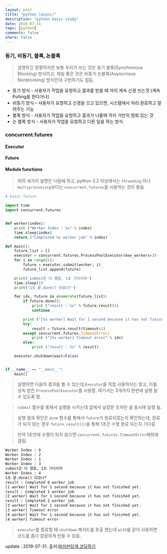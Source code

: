 ```yaml
---
layout: post
title: "python (async)"
description: "python basic study"
date: 2019-07-31
tags: [python]
comments: false
share: false
---
```

### 동기, 비동기, 블록, 논블록

> 설명하긴 장황하지만 보통 우리가 쓰는 것은 동기 블록(Synchronous Blocking) 방식이고, 제일 좋은 것은 비동기 논블록(Asyncrnous Nonblocking) 방식인데 구현하기도 힘듬.

* 동기 방식 - 사용자가 작업을 요청하고 결과를 받을 때 까지 계속 신경 쓰는것 (계속 Polling을 한다거나)
* 비동기 방식 - 사용자가 요청하고 신경을 끄고 있으면, 시스템에서 처리 완료하고 알려주는 기능
* 블록 방식 - 사용자가 작업을 요청하고 결과가 나올때 까지 가만히 멈춰 있는 것
* 논 블록 방식 - 사용자가 작업을 요청하고 다른 일을 하는 방식

### concurrent.futures

#### Executor
#### Future
#### Module functions

> 위의 세가지 설명은 다음에 하고, python 3.2 이상에서는 `threading` 이나 `multiprocessing`보다는 `concurrent.futures`를 사용하는 것이 좋음

``` python
# basic future

import time
import concurrent.futures


def worker(index):
    print ("Worker Index : %s" % index)
    time.sleep(index)
    return ("Completed %s worker job" % index)

def main():
    future_list = []
    executor = concurrent.futures.ProcessPoolExecutor(max_workers=3)
    for i in range(5):
        future = executor.submit(worker, i)
        future_list.append(future)

    print('submit은 다 했음, 1초 기다리자')
    time.sleep(1)
    print('1초 끝.done() 되었나?')

    for idx, future in enumerate(future_list):
        if future.done():
            print ("result : %s" % future.result())
            continue

        print ("[%s worker] Wait for 1 second because it has not finished yet." % idx)
        try:
            result = future.result(timeout=1)
        except concurrent.futures.TimeoutError:
            print ("[%s worker] Timeout error" % idx)
        else:
            print ("result : %s" % result)

    executor.shutdown(wait=False)


if __name__ == "__main__":
    main()
```

> 실행하면 다음의 결과를 볼 수 있는데,`Executor`를 직접 사용하지는 않고, 이를 상속 받은 `ProcessPoolExecutor`를 사용함. 여기서는 3개까지 한번에 실행 될 수 있도록 함.  

> `submit` 함수를 통해서 실행을 시키는데 앞에서 설정한 숫자만 큼 동시에 실행 됨.  

> 실행 결과 확인은 `done` 함수를 통해서 `future`가 완료되었는지 확인하는데, 완료가 되지 않는 경우 `future.result(1)`을 통해 1초간 수행 완료 되는지 기다림    

> 만약 1초안에 수행이 되지 않으면 `concurrent.futures.TimeoutError`예외에 걸림. 


``` bash
Worker Index : 0
Worker Index : 2
Worker Index : 1
Worker Index : 3
submit은 다 했음, 1초 기다리자
Worker Index : 4
1초 끝.done() 되었나?
result : Completed 0 worker job
[1 worker] Wait for 1 second because it has not finished yet.
result : Completed 1 worker job
[2 worker] Wait for 1 second because it has not finished yet.
result : Completed 2 worker job
[3 worker] Wait for 1 second because it has not finished yet.
[3 worker] Timeout error
[4 worker] Wait for 1 second because it has not finished yet.
[4 worker] Timeout error
```
> `executor`를 종료할 때 `shutdown` 메서드를 호출 했는데 `with`를 같이 사용하면 코드를 좀더 깔끔하게 만들 수 있음.




update : 2019-07-31. 출처:[파이썬답게 코딩하기](https://www.aladin.co.kr/shop/wproduct.aspx?ItemId=143094231)